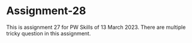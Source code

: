 # Assignment-28
This is assignment 27 for PW Skills of 13 March 2023. There are multiple tricky question  in this assignment.

